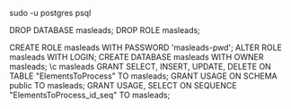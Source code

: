 sudo -u postgres psql

DROP DATABASE masleads;
DROP ROLE masleads;

CREATE ROLE masleads WITH PASSWORD 'masleads-pwd';
ALTER ROLE masleads WITH LOGIN;
CREATE DATABASE masleads WITH OWNER masleads;
\c masleads
GRANT SELECT, INSERT, UPDATE, DELETE ON TABLE "ElementsToProcess" TO masleads;
GRANT USAGE ON SCHEMA public TO masleads;
GRANT USAGE, SELECT ON SEQUENCE "ElementsToProcess_id_seq" TO masleads;
